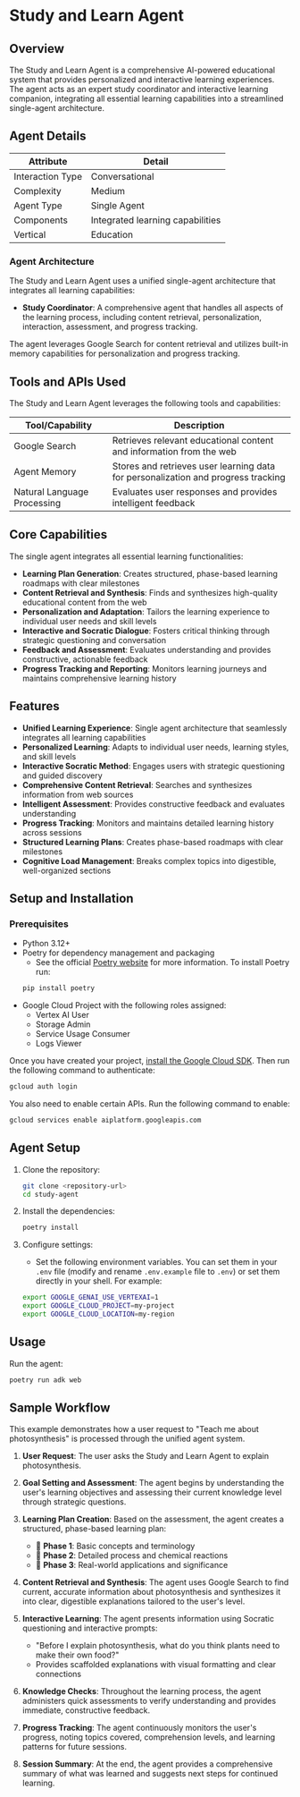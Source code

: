 # Study and Learn Agent

## Overview

The Study and Learn Agent is a comprehensive AI-powered educational system that provides personalized and interactive learning experiences. The agent acts as an expert study coordinator and interactive learning companion, integrating all essential learning capabilities into a streamlined single-agent architecture.

## Agent Details

| Attribute | Detail |
|---|---|
| Interaction Type | Conversational |
| Complexity | Medium |
| Agent Type | Single Agent |
| Components | Integrated learning capabilities |
| Vertical | Education |

### Agent Architecture

The Study and Learn Agent uses a unified single-agent architecture that integrates all learning capabilities:

- **Study Coordinator**: A comprehensive agent that handles all aspects of the learning process, including content retrieval, personalization, interaction, assessment, and progress tracking.

The agent leverages Google Search for content retrieval and utilizes built-in memory capabilities for personalization and progress tracking.

## Tools and APIs Used

The Study and Learn Agent leverages the following tools and capabilities:

| Tool/Capability | Description |
|-----------------|-------------|
| Google Search   | Retrieves relevant educational content and information from the web |
| Agent Memory    | Stores and retrieves user learning data for personalization and progress tracking |
| Natural Language Processing | Evaluates user responses and provides intelligent feedback |

## Core Capabilities

The single agent integrates all essential learning functionalities:

- **Learning Plan Generation**: Creates structured, phase-based learning roadmaps with clear milestones
- **Content Retrieval and Synthesis**: Finds and synthesizes high-quality educational content from the web
- **Personalization and Adaptation**: Tailors the learning experience to individual user needs and skill levels
- **Interactive and Socratic Dialogue**: Fosters critical thinking through strategic questioning and conversation
- **Feedback and Assessment**: Evaluates understanding and provides constructive, actionable feedback
- **Progress Tracking and Reporting**: Monitors learning journeys and maintains comprehensive learning history

## Features

- **Unified Learning Experience**: Single agent architecture that seamlessly integrates all learning capabilities
- **Personalized Learning**: Adapts to individual user needs, learning styles, and skill levels
- **Interactive Socratic Method**: Engages users with strategic questioning and guided discovery
- **Comprehensive Content Retrieval**: Searches and synthesizes information from web sources
- **Intelligent Assessment**: Provides constructive feedback and evaluates understanding
- **Progress Tracking**: Monitors and maintains detailed learning history across sessions
- **Structured Learning Plans**: Creates phase-based roadmaps with clear milestones
- **Cognitive Load Management**: Breaks complex topics into digestible, well-organized sections

## Setup and Installation

### Prerequisites

- Python 3.12+
- Poetry for dependency management and packaging
  - See the official [Poetry website](https://python-poetry.org/docs/) for more information. To install Poetry run:
  ```bash
  pip install poetry
  ```
- Google Cloud Project with the following roles assigned:
  - Vertex AI User
  - Storage Admin
  - Service Usage Consumer
  - Logs Viewer

Once you have created your project, [install the Google Cloud SDK](https://cloud.google.com/sdk/docs/install). Then run the following command to authenticate:
```bash
gcloud auth login
```

You also need to enable certain APIs. Run the following command to enable:
```bash
gcloud services enable aiplatform.googleapis.com
```

## Agent Setup

1. Clone the repository:
   ```bash
   git clone <repository-url>
   cd study-agent
   ```

2. Install the dependencies:
   ```bash
   poetry install
   ```

3. Configure settings:
   - Set the following environment variables. You can set them in your `.env` file (modify and rename `.env.example` file to `.env`) or set them directly in your shell. For example:
   ```bash
   export GOOGLE_GENAI_USE_VERTEXAI=1
   export GOOGLE_CLOUD_PROJECT=my-project
   export GOOGLE_CLOUD_LOCATION=my-region
   ```

## Usage

Run the agent:
```bash
poetry run adk web
```

## Sample Workflow

This example demonstrates how a user request to "Teach me about photosynthesis" is processed through the unified agent system.

1. **User Request**: The user asks the Study and Learn Agent to explain photosynthesis.

2. **Goal Setting and Assessment**: The agent begins by understanding the user's learning objectives and assessing their current knowledge level through strategic questions.

3. **Learning Plan Creation**: Based on the assessment, the agent creates a structured, phase-based learning plan:
   - 🔹 **Phase 1**: Basic concepts and terminology
   - 🔸 **Phase 2**: Detailed process and chemical reactions  
   - 🔹 **Phase 3**: Real-world applications and significance

4. **Content Retrieval and Synthesis**: The agent uses Google Search to find current, accurate information about photosynthesis and synthesizes it into clear, digestible explanations tailored to the user's level.

5. **Interactive Learning**: The agent presents information using Socratic questioning and interactive prompts:
   - "Before I explain photosynthesis, what do you think plants need to make their own food?"
   - Provides scaffolded explanations with visual formatting and clear connections

6. **Knowledge Checks**: Throughout the learning process, the agent administers quick assessments to verify understanding and provides immediate, constructive feedback.

7. **Progress Tracking**: The agent continuously monitors the user's progress, noting topics covered, comprehension levels, and learning patterns for future sessions.

8. **Session Summary**: At the end, the agent provides a comprehensive summary of what was learned and suggests next steps for continued learning.
